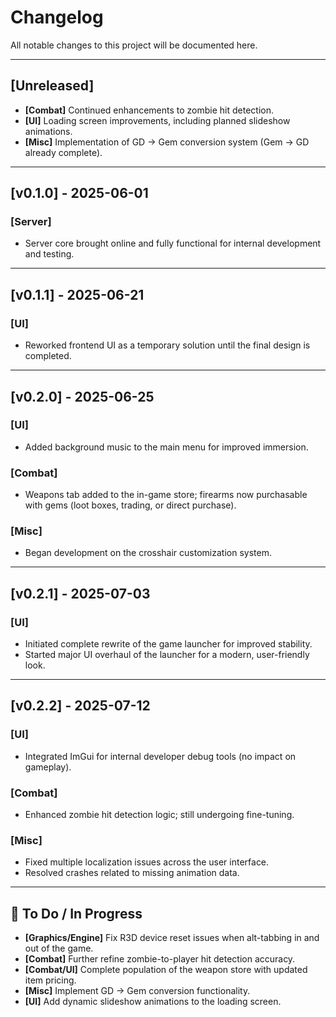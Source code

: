 # Changelog

All notable changes to this project will be documented here.

---

## [Unreleased]
- **[Combat]** Continued enhancements to zombie hit detection.
- **[UI]** Loading screen improvements, including planned slideshow animations.
- **[Misc]** Implementation of GD → Gem conversion system (Gem → GD already complete).

---

## [v0.1.0] - 2025-06-01
### [Server]
- Server core brought online and fully functional for internal development and testing.

---

## [v0.1.1] - 2025-06-21
### [UI]
- Reworked frontend UI as a temporary solution until the final design is completed.

---

## [v0.2.0] - 2025-06-25
### [UI]
- Added background music to the main menu for improved immersion.

### [Combat]
- Weapons tab added to the in-game store; firearms now purchasable with gems (loot boxes, trading, or direct purchase).

### [Misc]
- Began development on the crosshair customization system.

---

## [v0.2.1] - 2025-07-03
### [UI]
- Initiated complete rewrite of the game launcher for improved stability.
- Started major UI overhaul of the launcher for a modern, user-friendly look.

---

## [v0.2.2] - 2025-07-12
### [UI]
- Integrated ImGui for internal developer debug tools (no impact on gameplay).

### [Combat]
- Enhanced zombie hit detection logic; still undergoing fine-tuning.

### [Misc]
- Fixed multiple localization issues across the user interface.
- Resolved crashes related to missing animation data.

---

## 🚀 To Do / In Progress
- **[Graphics/Engine]** Fix R3D device reset issues when alt-tabbing in and out of the game.
- **[Combat]** Further refine zombie-to-player hit detection accuracy.
- **[Combat/UI]** Complete population of the weapon store with updated item pricing.
- **[Misc]** Implement GD → Gem conversion functionality.
- **[UI]** Add dynamic slideshow animations to the loading screen.
